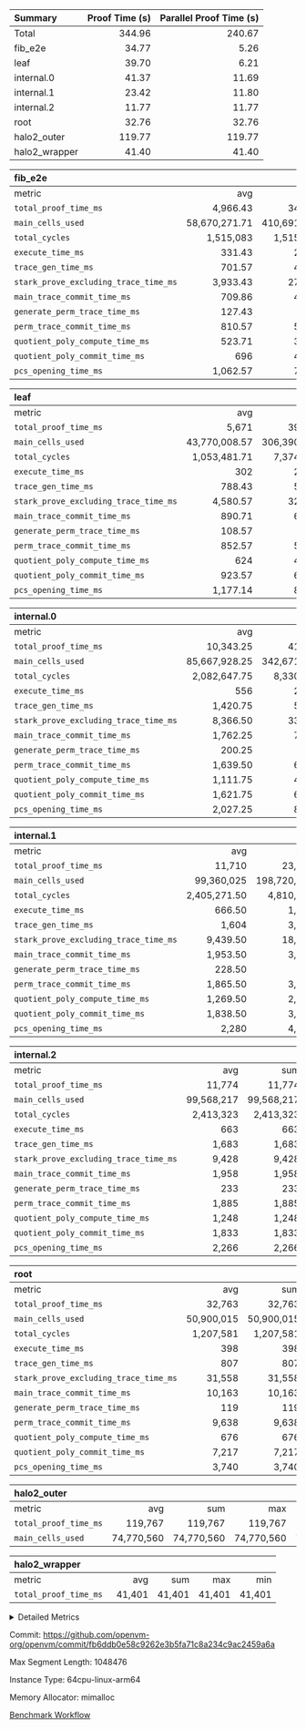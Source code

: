 | Summary | Proof Time (s) | Parallel Proof Time (s) |
|:---|---:|---:|
| Total |  344.96 |  240.67 |
| fib_e2e |  34.77 |  5.26 |
| leaf |  39.70 |  6.21 |
| internal.0 |  41.37 |  11.69 |
| internal.1 |  23.42 |  11.80 |
| internal.2 |  11.77 |  11.77 |
| root |  32.76 |  32.76 |
| halo2_outer |  119.77 |  119.77 |
| halo2_wrapper |  41.40 |  41.40 |


| fib_e2e |||||
|:---|---:|---:|---:|---:|
|metric|avg|sum|max|min|
| `total_proof_time_ms ` |  4,966.43 |  34,765 |  5,257 |  4,792 |
| `main_cells_used     ` |  58,670,271.71 |  410,691,902 |  59,803,937 |  51,985,456 |
| `total_cycles        ` |  1,515,083 |  1,515,083 |  1,515,083 |  1,515,083 |
| `execute_time_ms     ` |  331.43 |  2,320 |  345 |  295 |
| `trace_gen_time_ms   ` |  701.57 |  4,911 |  831 |  610 |
| `stark_prove_excluding_trace_time_ms` |  3,933.43 |  27,534 |  4,202 |  3,762 |
| `main_trace_commit_time_ms` |  709.86 |  4,969 |  859 |  657 |
| `generate_perm_trace_time_ms` |  127.43 |  892 |  138 |  120 |
| `perm_trace_commit_time_ms` |  810.57 |  5,674 |  866 |  719 |
| `quotient_poly_compute_time_ms` |  523.71 |  3,666 |  533 |  513 |
| `quotient_poly_commit_time_ms` |  696 |  4,872 |  788 |  671 |
| `pcs_opening_time_ms ` |  1,062.57 |  7,438 |  1,118 |  1,017 |

| leaf |||||
|:---|---:|---:|---:|---:|
|metric|avg|sum|max|min|
| `total_proof_time_ms ` |  5,671 |  39,697 |  6,213 |  5,547 |
| `main_cells_used     ` |  43,770,008.57 |  306,390,060 |  50,683,634 |  41,980,387 |
| `total_cycles        ` |  1,053,481.71 |  7,374,372 |  1,242,871 |  1,004,233 |
| `execute_time_ms     ` |  302 |  2,114 |  329 |  283 |
| `trace_gen_time_ms   ` |  788.43 |  5,519 |  872 |  763 |
| `stark_prove_excluding_trace_time_ms` |  4,580.57 |  32,064 |  5,012 |  4,480 |
| `main_trace_commit_time_ms` |  890.71 |  6,235 |  1,008 |  867 |
| `generate_perm_trace_time_ms` |  108.57 |  760 |  119 |  106 |
| `perm_trace_commit_time_ms` |  852.57 |  5,968 |  952 |  823 |
| `quotient_poly_compute_time_ms` |  624 |  4,368 |  680 |  600 |
| `quotient_poly_commit_time_ms` |  923.57 |  6,465 |  982 |  895 |
| `pcs_opening_time_ms ` |  1,177.14 |  8,240 |  1,265 |  1,145 |

| internal.0 |||||
|:---|---:|---:|---:|---:|
|metric|avg|sum|max|min|
| `total_proof_time_ms ` |  10,343.25 |  41,373 |  11,689 |  6,582 |
| `main_cells_used     ` |  85,667,928.25 |  342,671,713 |  97,630,164 |  49,889,068 |
| `total_cycles        ` |  2,082,647.75 |  8,330,591 |  2,380,002 |  1,190,828 |
| `execute_time_ms     ` |  556 |  2,224 |  641 |  322 |
| `trace_gen_time_ms   ` |  1,420.75 |  5,683 |  1,637 |  1,005 |
| `stark_prove_excluding_trace_time_ms` |  8,366.50 |  33,466 |  9,442 |  5,255 |
| `main_trace_commit_time_ms` |  1,762.25 |  7,049 |  1,956 |  1,208 |
| `generate_perm_trace_time_ms` |  200.25 |  801 |  229 |  118 |
| `perm_trace_commit_time_ms` |  1,639.50 |  6,558 |  1,876 |  940 |
| `quotient_poly_compute_time_ms` |  1,111.75 |  4,447 |  1,259 |  685 |
| `quotient_poly_commit_time_ms` |  1,621.75 |  6,487 |  1,827 |  1,023 |
| `pcs_opening_time_ms ` |  2,027.25 |  8,109 |  2,318 |  1,278 |

| internal.1 |||||
|:---|---:|---:|---:|---:|
|metric|avg|sum|max|min|
| `total_proof_time_ms ` |  11,710 |  23,420 |  11,804 |  11,616 |
| `main_cells_used     ` |  99,360,025 |  198,720,050 |  99,567,335 |  99,152,715 |
| `total_cycles        ` |  2,405,271.50 |  4,810,543 |  2,413,225 |  2,397,318 |
| `execute_time_ms     ` |  666.50 |  1,333 |  672 |  661 |
| `trace_gen_time_ms   ` |  1,604 |  3,208 |  1,658 |  1,550 |
| `stark_prove_excluding_trace_time_ms` |  9,439.50 |  18,879 |  9,485 |  9,394 |
| `main_trace_commit_time_ms` |  1,953.50 |  3,907 |  1,965 |  1,942 |
| `generate_perm_trace_time_ms` |  228.50 |  457 |  229 |  228 |
| `perm_trace_commit_time_ms` |  1,865.50 |  3,731 |  1,873 |  1,858 |
| `quotient_poly_compute_time_ms` |  1,269.50 |  2,539 |  1,270 |  1,269 |
| `quotient_poly_commit_time_ms` |  1,838.50 |  3,677 |  1,854 |  1,823 |
| `pcs_opening_time_ms ` |  2,280 |  4,560 |  2,315 |  2,245 |

| internal.2 |||||
|:---|---:|---:|---:|---:|
|metric|avg|sum|max|min|
| `total_proof_time_ms ` |  11,774 |  11,774 |  11,774 |  11,774 |
| `main_cells_used     ` |  99,568,217 |  99,568,217 |  99,568,217 |  99,568,217 |
| `total_cycles        ` |  2,413,323 |  2,413,323 |  2,413,323 |  2,413,323 |
| `execute_time_ms     ` |  663 |  663 |  663 |  663 |
| `trace_gen_time_ms   ` |  1,683 |  1,683 |  1,683 |  1,683 |
| `stark_prove_excluding_trace_time_ms` |  9,428 |  9,428 |  9,428 |  9,428 |
| `main_trace_commit_time_ms` |  1,958 |  1,958 |  1,958 |  1,958 |
| `generate_perm_trace_time_ms` |  233 |  233 |  233 |  233 |
| `perm_trace_commit_time_ms` |  1,885 |  1,885 |  1,885 |  1,885 |
| `quotient_poly_compute_time_ms` |  1,248 |  1,248 |  1,248 |  1,248 |
| `quotient_poly_commit_time_ms` |  1,833 |  1,833 |  1,833 |  1,833 |
| `pcs_opening_time_ms ` |  2,266 |  2,266 |  2,266 |  2,266 |

| root |||||
|:---|---:|---:|---:|---:|
|metric|avg|sum|max|min|
| `total_proof_time_ms ` |  32,763 |  32,763 |  32,763 |  32,763 |
| `main_cells_used     ` |  50,900,015 |  50,900,015 |  50,900,015 |  50,900,015 |
| `total_cycles        ` |  1,207,581 |  1,207,581 |  1,207,581 |  1,207,581 |
| `execute_time_ms     ` |  398 |  398 |  398 |  398 |
| `trace_gen_time_ms   ` |  807 |  807 |  807 |  807 |
| `stark_prove_excluding_trace_time_ms` |  31,558 |  31,558 |  31,558 |  31,558 |
| `main_trace_commit_time_ms` |  10,163 |  10,163 |  10,163 |  10,163 |
| `generate_perm_trace_time_ms` |  119 |  119 |  119 |  119 |
| `perm_trace_commit_time_ms` |  9,638 |  9,638 |  9,638 |  9,638 |
| `quotient_poly_compute_time_ms` |  676 |  676 |  676 |  676 |
| `quotient_poly_commit_time_ms` |  7,217 |  7,217 |  7,217 |  7,217 |
| `pcs_opening_time_ms ` |  3,740 |  3,740 |  3,740 |  3,740 |

| halo2_outer |||||
|:---|---:|---:|---:|---:|
|metric|avg|sum|max|min|
| `total_proof_time_ms ` |  119,767 |  119,767 |  119,767 |  119,767 |
| `main_cells_used     ` |  74,770,560 |  74,770,560 |  74,770,560 |  74,770,560 |

| halo2_wrapper |||||
|:---|---:|---:|---:|---:|
|metric|avg|sum|max|min|
| `total_proof_time_ms ` |  41,401 |  41,401 |  41,401 |  41,401 |



<details>
<summary>Detailed Metrics</summary>

|  | execute_time_ms |
| --- |
|  | 345 | 

| group | total_proof_time_ms | num_segments | main_cells_used |
| --- | --- | --- | --- |
| fib_e2e |  | 7 |  | 
| halo2_outer | 119,767 |  | 74,770,560 | 
| halo2_wrapper | 41,401 |  |  | 

| group | air_name | idx | rows | prep_cols | perm_cols | main_cols | cells |
| --- | --- | --- | --- | --- | --- | --- | --- |
| internal.0 | AccessAdapterAir<2> | 0 | 524,288 |  | 12 | 11 | 12,058,624 | 
| internal.0 | AccessAdapterAir<2> | 1 | 524,288 |  | 12 | 11 | 12,058,624 | 
| internal.0 | AccessAdapterAir<2> | 2 | 524,288 |  | 12 | 11 | 12,058,624 | 
| internal.0 | AccessAdapterAir<2> | 3 | 262,144 |  | 12 | 11 | 6,029,312 | 
| internal.0 | AccessAdapterAir<4> | 0 | 262,144 |  | 12 | 13 | 6,553,600 | 
| internal.0 | AccessAdapterAir<4> | 1 | 262,144 |  | 12 | 13 | 6,553,600 | 
| internal.0 | AccessAdapterAir<4> | 2 | 262,144 |  | 12 | 13 | 6,553,600 | 
| internal.0 | AccessAdapterAir<4> | 3 | 131,072 |  | 12 | 13 | 3,276,800 | 
| internal.0 | AccessAdapterAir<8> | 0 | 512 |  | 12 | 17 | 14,848 | 
| internal.0 | AccessAdapterAir<8> | 1 | 512 |  | 12 | 17 | 14,848 | 
| internal.0 | AccessAdapterAir<8> | 2 | 512 |  | 12 | 17 | 14,848 | 
| internal.0 | AccessAdapterAir<8> | 3 | 256 |  | 12 | 17 | 7,424 | 
| internal.0 | FriReducedOpeningAir | 0 | 262,144 |  | 36 | 25 | 15,990,784 | 
| internal.0 | FriReducedOpeningAir | 1 | 262,144 |  | 36 | 25 | 15,990,784 | 
| internal.0 | FriReducedOpeningAir | 2 | 262,144 |  | 36 | 25 | 15,990,784 | 
| internal.0 | FriReducedOpeningAir | 3 | 131,072 |  | 36 | 25 | 7,995,392 | 
| internal.0 | NativePoseidon2Air<BabyBearParameters>, 1> | 0 | 65,536 |  | 160 | 399 | 36,634,624 | 
| internal.0 | NativePoseidon2Air<BabyBearParameters>, 1> | 1 | 65,536 |  | 160 | 399 | 36,634,624 | 
| internal.0 | NativePoseidon2Air<BabyBearParameters>, 1> | 2 | 65,536 |  | 160 | 399 | 36,634,624 | 
| internal.0 | NativePoseidon2Air<BabyBearParameters>, 1> | 3 | 32,768 |  | 160 | 399 | 18,317,312 | 
| internal.0 | PhantomAir | 0 | 32,768 |  | 8 | 6 | 458,752 | 
| internal.0 | PhantomAir | 1 | 32,768 |  | 8 | 6 | 458,752 | 
| internal.0 | PhantomAir | 2 | 32,768 |  | 8 | 6 | 458,752 | 
| internal.0 | PhantomAir | 3 | 16,384 |  | 8 | 6 | 229,376 | 
| internal.0 | ProgramAir | 0 | 262,144 |  | 8 | 10 | 4,718,592 | 
| internal.0 | ProgramAir | 1 | 262,144 |  | 8 | 10 | 4,718,592 | 
| internal.0 | ProgramAir | 2 | 262,144 |  | 8 | 10 | 4,718,592 | 
| internal.0 | ProgramAir | 3 | 262,144 |  | 8 | 10 | 4,718,592 | 
| internal.0 | VariableRangeCheckerAir | 0 | 262,144 | 2 | 8 | 1 | 2,359,296 | 
| internal.0 | VariableRangeCheckerAir | 1 | 262,144 | 2 | 8 | 1 | 2,359,296 | 
| internal.0 | VariableRangeCheckerAir | 2 | 262,144 | 2 | 8 | 1 | 2,359,296 | 
| internal.0 | VariableRangeCheckerAir | 3 | 262,144 | 2 | 8 | 1 | 2,359,296 | 
| internal.0 | VmAirWrapper<AluNativeAdapterAir, FieldArithmeticCoreAir> | 0 | 2,097,152 |  | 20 | 29 | 102,760,448 | 
| internal.0 | VmAirWrapper<AluNativeAdapterAir, FieldArithmeticCoreAir> | 1 | 2,097,152 |  | 20 | 29 | 102,760,448 | 
| internal.0 | VmAirWrapper<AluNativeAdapterAir, FieldArithmeticCoreAir> | 2 | 2,097,152 |  | 20 | 29 | 102,760,448 | 
| internal.0 | VmAirWrapper<AluNativeAdapterAir, FieldArithmeticCoreAir> | 3 | 1,048,576 |  | 20 | 29 | 51,380,224 | 
| internal.0 | VmAirWrapper<BranchNativeAdapterAir, BranchEqualCoreAir<1> | 0 | 524,288 |  | 16 | 23 | 20,447,232 | 
| internal.0 | VmAirWrapper<BranchNativeAdapterAir, BranchEqualCoreAir<1> | 1 | 524,288 |  | 16 | 23 | 20,447,232 | 
| internal.0 | VmAirWrapper<BranchNativeAdapterAir, BranchEqualCoreAir<1> | 2 | 524,288 |  | 16 | 23 | 20,447,232 | 
| internal.0 | VmAirWrapper<BranchNativeAdapterAir, BranchEqualCoreAir<1> | 3 | 262,144 |  | 16 | 23 | 10,223,616 | 
| internal.0 | VmAirWrapper<JalNativeAdapterAir, JalCoreAir> | 0 | 65,536 |  | 12 | 9 | 1,376,256 | 
| internal.0 | VmAirWrapper<JalNativeAdapterAir, JalCoreAir> | 1 | 65,536 |  | 12 | 9 | 1,376,256 | 
| internal.0 | VmAirWrapper<JalNativeAdapterAir, JalCoreAir> | 2 | 65,536 |  | 12 | 9 | 1,376,256 | 
| internal.0 | VmAirWrapper<JalNativeAdapterAir, JalCoreAir> | 3 | 32,768 |  | 12 | 9 | 688,128 | 
| internal.0 | VmAirWrapper<NativeAdapterAir<2, 0>, PublicValuesCoreAir> | 0 | 64 |  | 16 | 23 | 2,496 | 
| internal.0 | VmAirWrapper<NativeAdapterAir<2, 0>, PublicValuesCoreAir> | 1 | 64 |  | 16 | 23 | 2,496 | 
| internal.0 | VmAirWrapper<NativeAdapterAir<2, 0>, PublicValuesCoreAir> | 2 | 64 |  | 16 | 23 | 2,496 | 
| internal.0 | VmAirWrapper<NativeAdapterAir<2, 0>, PublicValuesCoreAir> | 3 | 64 |  | 16 | 23 | 2,496 | 
| internal.0 | VmAirWrapper<NativeLoadStoreAdapterAir<1>, NativeLoadStoreCoreAir<1> | 0 | 1,048,576 |  | 24 | 22 | 48,234,496 | 
| internal.0 | VmAirWrapper<NativeLoadStoreAdapterAir<1>, NativeLoadStoreCoreAir<1> | 1 | 1,048,576 |  | 24 | 22 | 48,234,496 | 
| internal.0 | VmAirWrapper<NativeLoadStoreAdapterAir<1>, NativeLoadStoreCoreAir<1> | 2 | 1,048,576 |  | 24 | 22 | 48,234,496 | 
| internal.0 | VmAirWrapper<NativeLoadStoreAdapterAir<1>, NativeLoadStoreCoreAir<1> | 3 | 524,288 |  | 24 | 22 | 24,117,248 | 
| internal.0 | VmAirWrapper<NativeLoadStoreAdapterAir<4>, NativeLoadStoreCoreAir<4> | 0 | 131,072 |  | 24 | 31 | 7,208,960 | 
| internal.0 | VmAirWrapper<NativeLoadStoreAdapterAir<4>, NativeLoadStoreCoreAir<4> | 1 | 131,072 |  | 24 | 31 | 7,208,960 | 
| internal.0 | VmAirWrapper<NativeLoadStoreAdapterAir<4>, NativeLoadStoreCoreAir<4> | 2 | 131,072 |  | 24 | 31 | 7,208,960 | 
| internal.0 | VmAirWrapper<NativeLoadStoreAdapterAir<4>, NativeLoadStoreCoreAir<4> | 3 | 65,536 |  | 24 | 31 | 3,604,480 | 
| internal.0 | VmAirWrapper<NativeVectorizedAdapterAir<4>, FieldExtensionCoreAir> | 0 | 131,072 |  | 20 | 38 | 7,602,176 | 
| internal.0 | VmAirWrapper<NativeVectorizedAdapterAir<4>, FieldExtensionCoreAir> | 1 | 131,072 |  | 20 | 38 | 7,602,176 | 
| internal.0 | VmAirWrapper<NativeVectorizedAdapterAir<4>, FieldExtensionCoreAir> | 2 | 131,072 |  | 20 | 38 | 7,602,176 | 
| internal.0 | VmAirWrapper<NativeVectorizedAdapterAir<4>, FieldExtensionCoreAir> | 3 | 65,536 |  | 20 | 38 | 3,801,088 | 
| internal.0 | VmConnectorAir | 0 | 2 | 1 | 8 | 4 | 24 | 
| internal.0 | VmConnectorAir | 1 | 2 | 1 | 8 | 4 | 24 | 
| internal.0 | VmConnectorAir | 2 | 2 | 1 | 8 | 4 | 24 | 
| internal.0 | VmConnectorAir | 3 | 2 | 1 | 8 | 4 | 24 | 
| internal.0 | VolatileBoundaryAir | 0 | 524,288 |  | 8 | 11 | 9,961,472 | 
| internal.0 | VolatileBoundaryAir | 1 | 524,288 |  | 8 | 11 | 9,961,472 | 
| internal.0 | VolatileBoundaryAir | 2 | 524,288 |  | 8 | 11 | 9,961,472 | 
| internal.0 | VolatileBoundaryAir | 3 | 262,144 |  | 8 | 11 | 4,980,736 | 
| internal.1 | AccessAdapterAir<2> | 4 | 524,288 |  | 12 | 11 | 12,058,624 | 
| internal.1 | AccessAdapterAir<2> | 5 | 524,288 |  | 12 | 11 | 12,058,624 | 
| internal.1 | AccessAdapterAir<4> | 4 | 262,144 |  | 12 | 13 | 6,553,600 | 
| internal.1 | AccessAdapterAir<4> | 5 | 262,144 |  | 12 | 13 | 6,553,600 | 
| internal.1 | AccessAdapterAir<8> | 4 | 512 |  | 12 | 17 | 14,848 | 
| internal.1 | AccessAdapterAir<8> | 5 | 512 |  | 12 | 17 | 14,848 | 
| internal.1 | FriReducedOpeningAir | 4 | 262,144 |  | 36 | 25 | 15,990,784 | 
| internal.1 | FriReducedOpeningAir | 5 | 262,144 |  | 36 | 25 | 15,990,784 | 
| internal.1 | NativePoseidon2Air<BabyBearParameters>, 1> | 4 | 65,536 |  | 160 | 399 | 36,634,624 | 
| internal.1 | NativePoseidon2Air<BabyBearParameters>, 1> | 5 | 65,536 |  | 160 | 399 | 36,634,624 | 
| internal.1 | PhantomAir | 4 | 32,768 |  | 8 | 6 | 458,752 | 
| internal.1 | PhantomAir | 5 | 32,768 |  | 8 | 6 | 458,752 | 
| internal.1 | ProgramAir | 4 | 262,144 |  | 8 | 10 | 4,718,592 | 
| internal.1 | ProgramAir | 5 | 262,144 |  | 8 | 10 | 4,718,592 | 
| internal.1 | VariableRangeCheckerAir | 4 | 262,144 | 2 | 8 | 1 | 2,359,296 | 
| internal.1 | VariableRangeCheckerAir | 5 | 262,144 | 2 | 8 | 1 | 2,359,296 | 
| internal.1 | VmAirWrapper<AluNativeAdapterAir, FieldArithmeticCoreAir> | 4 | 2,097,152 |  | 20 | 29 | 102,760,448 | 
| internal.1 | VmAirWrapper<AluNativeAdapterAir, FieldArithmeticCoreAir> | 5 | 2,097,152 |  | 20 | 29 | 102,760,448 | 
| internal.1 | VmAirWrapper<BranchNativeAdapterAir, BranchEqualCoreAir<1> | 4 | 524,288 |  | 16 | 23 | 20,447,232 | 
| internal.1 | VmAirWrapper<BranchNativeAdapterAir, BranchEqualCoreAir<1> | 5 | 524,288 |  | 16 | 23 | 20,447,232 | 
| internal.1 | VmAirWrapper<JalNativeAdapterAir, JalCoreAir> | 4 | 65,536 |  | 12 | 9 | 1,376,256 | 
| internal.1 | VmAirWrapper<JalNativeAdapterAir, JalCoreAir> | 5 | 65,536 |  | 12 | 9 | 1,376,256 | 
| internal.1 | VmAirWrapper<NativeAdapterAir<2, 0>, PublicValuesCoreAir> | 4 | 64 |  | 16 | 23 | 2,496 | 
| internal.1 | VmAirWrapper<NativeAdapterAir<2, 0>, PublicValuesCoreAir> | 5 | 64 |  | 16 | 23 | 2,496 | 
| internal.1 | VmAirWrapper<NativeLoadStoreAdapterAir<1>, NativeLoadStoreCoreAir<1> | 4 | 1,048,576 |  | 24 | 22 | 48,234,496 | 
| internal.1 | VmAirWrapper<NativeLoadStoreAdapterAir<1>, NativeLoadStoreCoreAir<1> | 5 | 1,048,576 |  | 24 | 22 | 48,234,496 | 
| internal.1 | VmAirWrapper<NativeLoadStoreAdapterAir<4>, NativeLoadStoreCoreAir<4> | 4 | 131,072 |  | 24 | 31 | 7,208,960 | 
| internal.1 | VmAirWrapper<NativeLoadStoreAdapterAir<4>, NativeLoadStoreCoreAir<4> | 5 | 131,072 |  | 24 | 31 | 7,208,960 | 
| internal.1 | VmAirWrapper<NativeVectorizedAdapterAir<4>, FieldExtensionCoreAir> | 4 | 131,072 |  | 20 | 38 | 7,602,176 | 
| internal.1 | VmAirWrapper<NativeVectorizedAdapterAir<4>, FieldExtensionCoreAir> | 5 | 131,072 |  | 20 | 38 | 7,602,176 | 
| internal.1 | VmConnectorAir | 4 | 2 | 1 | 8 | 4 | 24 | 
| internal.1 | VmConnectorAir | 5 | 2 | 1 | 8 | 4 | 24 | 
| internal.1 | VolatileBoundaryAir | 4 | 524,288 |  | 8 | 11 | 9,961,472 | 
| internal.1 | VolatileBoundaryAir | 5 | 524,288 |  | 8 | 11 | 9,961,472 | 
| internal.2 | AccessAdapterAir<2> | 6 | 524,288 |  | 12 | 11 | 12,058,624 | 
| internal.2 | AccessAdapterAir<4> | 6 | 262,144 |  | 12 | 13 | 6,553,600 | 
| internal.2 | AccessAdapterAir<8> | 6 | 512 |  | 12 | 17 | 14,848 | 
| internal.2 | FriReducedOpeningAir | 6 | 262,144 |  | 36 | 25 | 15,990,784 | 
| internal.2 | NativePoseidon2Air<BabyBearParameters>, 1> | 6 | 65,536 |  | 160 | 399 | 36,634,624 | 
| internal.2 | PhantomAir | 6 | 32,768 |  | 8 | 6 | 458,752 | 
| internal.2 | ProgramAir | 6 | 262,144 |  | 8 | 10 | 4,718,592 | 
| internal.2 | VariableRangeCheckerAir | 6 | 262,144 | 2 | 8 | 1 | 2,359,296 | 
| internal.2 | VmAirWrapper<AluNativeAdapterAir, FieldArithmeticCoreAir> | 6 | 2,097,152 |  | 20 | 29 | 102,760,448 | 
| internal.2 | VmAirWrapper<BranchNativeAdapterAir, BranchEqualCoreAir<1> | 6 | 524,288 |  | 16 | 23 | 20,447,232 | 
| internal.2 | VmAirWrapper<JalNativeAdapterAir, JalCoreAir> | 6 | 65,536 |  | 12 | 9 | 1,376,256 | 
| internal.2 | VmAirWrapper<NativeAdapterAir<2, 0>, PublicValuesCoreAir> | 6 | 64 |  | 16 | 23 | 2,496 | 
| internal.2 | VmAirWrapper<NativeLoadStoreAdapterAir<1>, NativeLoadStoreCoreAir<1> | 6 | 1,048,576 |  | 24 | 22 | 48,234,496 | 
| internal.2 | VmAirWrapper<NativeLoadStoreAdapterAir<4>, NativeLoadStoreCoreAir<4> | 6 | 131,072 |  | 24 | 31 | 7,208,960 | 
| internal.2 | VmAirWrapper<NativeVectorizedAdapterAir<4>, FieldExtensionCoreAir> | 6 | 131,072 |  | 20 | 38 | 7,602,176 | 
| internal.2 | VmConnectorAir | 6 | 2 | 1 | 8 | 4 | 24 | 
| internal.2 | VolatileBoundaryAir | 6 | 524,288 |  | 8 | 11 | 9,961,472 | 
| leaf | AccessAdapterAir<2> | 0 | 262,144 |  | 12 | 11 | 6,029,312 | 
| leaf | AccessAdapterAir<2> | 1 | 262,144 |  | 12 | 11 | 6,029,312 | 
| leaf | AccessAdapterAir<2> | 2 | 262,144 |  | 12 | 11 | 6,029,312 | 
| leaf | AccessAdapterAir<2> | 3 | 262,144 |  | 12 | 11 | 6,029,312 | 
| leaf | AccessAdapterAir<2> | 4 | 262,144 |  | 12 | 11 | 6,029,312 | 
| leaf | AccessAdapterAir<2> | 5 | 262,144 |  | 12 | 11 | 6,029,312 | 
| leaf | AccessAdapterAir<2> | 6 | 262,144 |  | 12 | 11 | 6,029,312 | 
| leaf | AccessAdapterAir<4> | 0 | 131,072 |  | 12 | 13 | 3,276,800 | 
| leaf | AccessAdapterAir<4> | 1 | 131,072 |  | 12 | 13 | 3,276,800 | 
| leaf | AccessAdapterAir<4> | 2 | 131,072 |  | 12 | 13 | 3,276,800 | 
| leaf | AccessAdapterAir<4> | 3 | 131,072 |  | 12 | 13 | 3,276,800 | 
| leaf | AccessAdapterAir<4> | 4 | 131,072 |  | 12 | 13 | 3,276,800 | 
| leaf | AccessAdapterAir<4> | 5 | 131,072 |  | 12 | 13 | 3,276,800 | 
| leaf | AccessAdapterAir<4> | 6 | 131,072 |  | 12 | 13 | 3,276,800 | 
| leaf | AccessAdapterAir<8> | 0 | 256 |  | 12 | 17 | 7,424 | 
| leaf | AccessAdapterAir<8> | 1 | 256 |  | 12 | 17 | 7,424 | 
| leaf | AccessAdapterAir<8> | 2 | 256 |  | 12 | 17 | 7,424 | 
| leaf | AccessAdapterAir<8> | 3 | 256 |  | 12 | 17 | 7,424 | 
| leaf | AccessAdapterAir<8> | 4 | 256 |  | 12 | 17 | 7,424 | 
| leaf | AccessAdapterAir<8> | 5 | 256 |  | 12 | 17 | 7,424 | 
| leaf | AccessAdapterAir<8> | 6 | 512 |  | 12 | 17 | 14,848 | 
| leaf | FriReducedOpeningAir | 0 | 131,072 |  | 36 | 25 | 7,995,392 | 
| leaf | FriReducedOpeningAir | 1 | 131,072 |  | 36 | 25 | 7,995,392 | 
| leaf | FriReducedOpeningAir | 2 | 131,072 |  | 36 | 25 | 7,995,392 | 
| leaf | FriReducedOpeningAir | 3 | 131,072 |  | 36 | 25 | 7,995,392 | 
| leaf | FriReducedOpeningAir | 4 | 131,072 |  | 36 | 25 | 7,995,392 | 
| leaf | FriReducedOpeningAir | 5 | 131,072 |  | 36 | 25 | 7,995,392 | 
| leaf | FriReducedOpeningAir | 6 | 131,072 |  | 36 | 25 | 7,995,392 | 
| leaf | NativePoseidon2Air<BabyBearParameters>, 1> | 0 | 32,768 |  | 160 | 399 | 18,317,312 | 
| leaf | NativePoseidon2Air<BabyBearParameters>, 1> | 1 | 32,768 |  | 160 | 399 | 18,317,312 | 
| leaf | NativePoseidon2Air<BabyBearParameters>, 1> | 2 | 32,768 |  | 160 | 399 | 18,317,312 | 
| leaf | NativePoseidon2Air<BabyBearParameters>, 1> | 3 | 32,768 |  | 160 | 399 | 18,317,312 | 
| leaf | NativePoseidon2Air<BabyBearParameters>, 1> | 4 | 32,768 |  | 160 | 399 | 18,317,312 | 
| leaf | NativePoseidon2Air<BabyBearParameters>, 1> | 5 | 32,768 |  | 160 | 399 | 18,317,312 | 
| leaf | NativePoseidon2Air<BabyBearParameters>, 1> | 6 | 32,768 |  | 160 | 399 | 18,317,312 | 
| leaf | PhantomAir | 0 | 16,384 |  | 8 | 6 | 229,376 | 
| leaf | PhantomAir | 1 | 8,192 |  | 8 | 6 | 114,688 | 
| leaf | PhantomAir | 2 | 8,192 |  | 8 | 6 | 114,688 | 
| leaf | PhantomAir | 3 | 8,192 |  | 8 | 6 | 114,688 | 
| leaf | PhantomAir | 4 | 8,192 |  | 8 | 6 | 114,688 | 
| leaf | PhantomAir | 5 | 8,192 |  | 8 | 6 | 114,688 | 
| leaf | PhantomAir | 6 | 16,384 |  | 8 | 6 | 229,376 | 
| leaf | ProgramAir | 0 | 131,072 |  | 8 | 10 | 2,359,296 | 
| leaf | ProgramAir | 1 | 131,072 |  | 8 | 10 | 2,359,296 | 
| leaf | ProgramAir | 2 | 131,072 |  | 8 | 10 | 2,359,296 | 
| leaf | ProgramAir | 3 | 131,072 |  | 8 | 10 | 2,359,296 | 
| leaf | ProgramAir | 4 | 131,072 |  | 8 | 10 | 2,359,296 | 
| leaf | ProgramAir | 5 | 131,072 |  | 8 | 10 | 2,359,296 | 
| leaf | ProgramAir | 6 | 131,072 |  | 8 | 10 | 2,359,296 | 
| leaf | VariableRangeCheckerAir | 0 | 262,144 | 2 | 8 | 1 | 2,359,296 | 
| leaf | VariableRangeCheckerAir | 1 | 262,144 | 2 | 8 | 1 | 2,359,296 | 
| leaf | VariableRangeCheckerAir | 2 | 262,144 | 2 | 8 | 1 | 2,359,296 | 
| leaf | VariableRangeCheckerAir | 3 | 262,144 | 2 | 8 | 1 | 2,359,296 | 
| leaf | VariableRangeCheckerAir | 4 | 262,144 | 2 | 8 | 1 | 2,359,296 | 
| leaf | VariableRangeCheckerAir | 5 | 262,144 | 2 | 8 | 1 | 2,359,296 | 
| leaf | VariableRangeCheckerAir | 6 | 262,144 | 2 | 8 | 1 | 2,359,296 | 
| leaf | VmAirWrapper<AluNativeAdapterAir, FieldArithmeticCoreAir> | 0 | 1,048,576 |  | 20 | 29 | 51,380,224 | 
| leaf | VmAirWrapper<AluNativeAdapterAir, FieldArithmeticCoreAir> | 1 | 1,048,576 |  | 20 | 29 | 51,380,224 | 
| leaf | VmAirWrapper<AluNativeAdapterAir, FieldArithmeticCoreAir> | 2 | 1,048,576 |  | 20 | 29 | 51,380,224 | 
| leaf | VmAirWrapper<AluNativeAdapterAir, FieldArithmeticCoreAir> | 3 | 1,048,576 |  | 20 | 29 | 51,380,224 | 
| leaf | VmAirWrapper<AluNativeAdapterAir, FieldArithmeticCoreAir> | 4 | 1,048,576 |  | 20 | 29 | 51,380,224 | 
| leaf | VmAirWrapper<AluNativeAdapterAir, FieldArithmeticCoreAir> | 5 | 1,048,576 |  | 20 | 29 | 51,380,224 | 
| leaf | VmAirWrapper<AluNativeAdapterAir, FieldArithmeticCoreAir> | 6 | 1,048,576 |  | 20 | 29 | 51,380,224 | 
| leaf | VmAirWrapper<BranchNativeAdapterAir, BranchEqualCoreAir<1> | 0 | 262,144 |  | 16 | 23 | 10,223,616 | 
| leaf | VmAirWrapper<BranchNativeAdapterAir, BranchEqualCoreAir<1> | 1 | 262,144 |  | 16 | 23 | 10,223,616 | 
| leaf | VmAirWrapper<BranchNativeAdapterAir, BranchEqualCoreAir<1> | 2 | 262,144 |  | 16 | 23 | 10,223,616 | 
| leaf | VmAirWrapper<BranchNativeAdapterAir, BranchEqualCoreAir<1> | 3 | 262,144 |  | 16 | 23 | 10,223,616 | 
| leaf | VmAirWrapper<BranchNativeAdapterAir, BranchEqualCoreAir<1> | 4 | 262,144 |  | 16 | 23 | 10,223,616 | 
| leaf | VmAirWrapper<BranchNativeAdapterAir, BranchEqualCoreAir<1> | 5 | 262,144 |  | 16 | 23 | 10,223,616 | 
| leaf | VmAirWrapper<BranchNativeAdapterAir, BranchEqualCoreAir<1> | 6 | 262,144 |  | 16 | 23 | 10,223,616 | 
| leaf | VmAirWrapper<JalNativeAdapterAir, JalCoreAir> | 0 | 32,768 |  | 12 | 9 | 688,128 | 
| leaf | VmAirWrapper<JalNativeAdapterAir, JalCoreAir> | 1 | 32,768 |  | 12 | 9 | 688,128 | 
| leaf | VmAirWrapper<JalNativeAdapterAir, JalCoreAir> | 2 | 32,768 |  | 12 | 9 | 688,128 | 
| leaf | VmAirWrapper<JalNativeAdapterAir, JalCoreAir> | 3 | 32,768 |  | 12 | 9 | 688,128 | 
| leaf | VmAirWrapper<JalNativeAdapterAir, JalCoreAir> | 4 | 32,768 |  | 12 | 9 | 688,128 | 
| leaf | VmAirWrapper<JalNativeAdapterAir, JalCoreAir> | 5 | 32,768 |  | 12 | 9 | 688,128 | 
| leaf | VmAirWrapper<JalNativeAdapterAir, JalCoreAir> | 6 | 32,768 |  | 12 | 9 | 688,128 | 
| leaf | VmAirWrapper<NativeAdapterAir<2, 0>, PublicValuesCoreAir> | 0 | 64 |  | 16 | 23 | 2,496 | 
| leaf | VmAirWrapper<NativeAdapterAir<2, 0>, PublicValuesCoreAir> | 1 | 64 |  | 16 | 23 | 2,496 | 
| leaf | VmAirWrapper<NativeAdapterAir<2, 0>, PublicValuesCoreAir> | 2 | 64 |  | 16 | 23 | 2,496 | 
| leaf | VmAirWrapper<NativeAdapterAir<2, 0>, PublicValuesCoreAir> | 3 | 64 |  | 16 | 23 | 2,496 | 
| leaf | VmAirWrapper<NativeAdapterAir<2, 0>, PublicValuesCoreAir> | 4 | 64 |  | 16 | 23 | 2,496 | 
| leaf | VmAirWrapper<NativeAdapterAir<2, 0>, PublicValuesCoreAir> | 5 | 64 |  | 16 | 23 | 2,496 | 
| leaf | VmAirWrapper<NativeAdapterAir<2, 0>, PublicValuesCoreAir> | 6 | 64 |  | 16 | 23 | 2,496 | 
| leaf | VmAirWrapper<NativeLoadStoreAdapterAir<1>, NativeLoadStoreCoreAir<1> | 0 | 524,288 |  | 24 | 22 | 24,117,248 | 
| leaf | VmAirWrapper<NativeLoadStoreAdapterAir<1>, NativeLoadStoreCoreAir<1> | 1 | 262,144 |  | 24 | 22 | 12,058,624 | 
| leaf | VmAirWrapper<NativeLoadStoreAdapterAir<1>, NativeLoadStoreCoreAir<1> | 2 | 262,144 |  | 24 | 22 | 12,058,624 | 
| leaf | VmAirWrapper<NativeLoadStoreAdapterAir<1>, NativeLoadStoreCoreAir<1> | 3 | 262,144 |  | 24 | 22 | 12,058,624 | 
| leaf | VmAirWrapper<NativeLoadStoreAdapterAir<1>, NativeLoadStoreCoreAir<1> | 4 | 262,144 |  | 24 | 22 | 12,058,624 | 
| leaf | VmAirWrapper<NativeLoadStoreAdapterAir<1>, NativeLoadStoreCoreAir<1> | 5 | 262,144 |  | 24 | 22 | 12,058,624 | 
| leaf | VmAirWrapper<NativeLoadStoreAdapterAir<1>, NativeLoadStoreCoreAir<1> | 6 | 262,144 |  | 24 | 22 | 12,058,624 | 
| leaf | VmAirWrapper<NativeLoadStoreAdapterAir<4>, NativeLoadStoreCoreAir<4> | 0 | 65,536 |  | 24 | 31 | 3,604,480 | 
| leaf | VmAirWrapper<NativeLoadStoreAdapterAir<4>, NativeLoadStoreCoreAir<4> | 1 | 65,536 |  | 24 | 31 | 3,604,480 | 
| leaf | VmAirWrapper<NativeLoadStoreAdapterAir<4>, NativeLoadStoreCoreAir<4> | 2 | 65,536 |  | 24 | 31 | 3,604,480 | 
| leaf | VmAirWrapper<NativeLoadStoreAdapterAir<4>, NativeLoadStoreCoreAir<4> | 3 | 65,536 |  | 24 | 31 | 3,604,480 | 
| leaf | VmAirWrapper<NativeLoadStoreAdapterAir<4>, NativeLoadStoreCoreAir<4> | 4 | 65,536 |  | 24 | 31 | 3,604,480 | 
| leaf | VmAirWrapper<NativeLoadStoreAdapterAir<4>, NativeLoadStoreCoreAir<4> | 5 | 65,536 |  | 24 | 31 | 3,604,480 | 
| leaf | VmAirWrapper<NativeLoadStoreAdapterAir<4>, NativeLoadStoreCoreAir<4> | 6 | 65,536 |  | 24 | 31 | 3,604,480 | 
| leaf | VmAirWrapper<NativeVectorizedAdapterAir<4>, FieldExtensionCoreAir> | 0 | 65,536 |  | 20 | 38 | 3,801,088 | 
| leaf | VmAirWrapper<NativeVectorizedAdapterAir<4>, FieldExtensionCoreAir> | 1 | 65,536 |  | 20 | 38 | 3,801,088 | 
| leaf | VmAirWrapper<NativeVectorizedAdapterAir<4>, FieldExtensionCoreAir> | 2 | 65,536 |  | 20 | 38 | 3,801,088 | 
| leaf | VmAirWrapper<NativeVectorizedAdapterAir<4>, FieldExtensionCoreAir> | 3 | 65,536 |  | 20 | 38 | 3,801,088 | 
| leaf | VmAirWrapper<NativeVectorizedAdapterAir<4>, FieldExtensionCoreAir> | 4 | 65,536 |  | 20 | 38 | 3,801,088 | 
| leaf | VmAirWrapper<NativeVectorizedAdapterAir<4>, FieldExtensionCoreAir> | 5 | 65,536 |  | 20 | 38 | 3,801,088 | 
| leaf | VmAirWrapper<NativeVectorizedAdapterAir<4>, FieldExtensionCoreAir> | 6 | 65,536 |  | 20 | 38 | 3,801,088 | 
| leaf | VmConnectorAir | 0 | 2 | 1 | 8 | 4 | 24 | 
| leaf | VmConnectorAir | 1 | 2 | 1 | 8 | 4 | 24 | 
| leaf | VmConnectorAir | 2 | 2 | 1 | 8 | 4 | 24 | 
| leaf | VmConnectorAir | 3 | 2 | 1 | 8 | 4 | 24 | 
| leaf | VmConnectorAir | 4 | 2 | 1 | 8 | 4 | 24 | 
| leaf | VmConnectorAir | 5 | 2 | 1 | 8 | 4 | 24 | 
| leaf | VmConnectorAir | 6 | 2 | 1 | 8 | 4 | 24 | 
| leaf | VolatileBoundaryAir | 0 | 262,144 |  | 8 | 11 | 4,980,736 | 
| leaf | VolatileBoundaryAir | 1 | 262,144 |  | 8 | 11 | 4,980,736 | 
| leaf | VolatileBoundaryAir | 2 | 262,144 |  | 8 | 11 | 4,980,736 | 
| leaf | VolatileBoundaryAir | 3 | 262,144 |  | 8 | 11 | 4,980,736 | 
| leaf | VolatileBoundaryAir | 4 | 262,144 |  | 8 | 11 | 4,980,736 | 
| leaf | VolatileBoundaryAir | 5 | 262,144 |  | 8 | 11 | 4,980,736 | 
| leaf | VolatileBoundaryAir | 6 | 262,144 |  | 8 | 11 | 4,980,736 | 
| root | AccessAdapterAir<2> | 0 | 262,144 |  | 12 | 11 | 6,029,312 | 
| root | AccessAdapterAir<4> | 0 | 131,072 |  | 12 | 13 | 3,276,800 | 
| root | AccessAdapterAir<8> | 0 | 256 |  | 12 | 17 | 7,424 | 
| root | FriReducedOpeningAir | 0 | 131,072 |  | 36 | 25 | 7,995,392 | 
| root | NativePoseidon2Air<BabyBearParameters>, 1> | 0 | 32,768 |  | 160 | 399 | 18,317,312 | 
| root | PhantomAir | 0 | 16,384 |  | 8 | 6 | 229,376 | 
| root | ProgramAir | 0 | 262,144 |  | 8 | 10 | 4,718,592 | 
| root | VariableRangeCheckerAir | 0 | 262,144 | 2 | 8 | 1 | 2,359,296 | 
| root | VmAirWrapper<AluNativeAdapterAir, FieldArithmeticCoreAir> | 0 | 1,048,576 |  | 20 | 29 | 51,380,224 | 
| root | VmAirWrapper<BranchNativeAdapterAir, BranchEqualCoreAir<1> | 0 | 262,144 |  | 16 | 23 | 10,223,616 | 
| root | VmAirWrapper<JalNativeAdapterAir, JalCoreAir> | 0 | 32,768 |  | 12 | 9 | 688,128 | 
| root | VmAirWrapper<NativeAdapterAir<2, 0>, PublicValuesCoreAir> | 0 | 64 |  | 16 | 23 | 2,496 | 
| root | VmAirWrapper<NativeLoadStoreAdapterAir<1>, NativeLoadStoreCoreAir<1> | 0 | 524,288 |  | 24 | 22 | 24,117,248 | 
| root | VmAirWrapper<NativeLoadStoreAdapterAir<4>, NativeLoadStoreCoreAir<4> | 0 | 65,536 |  | 24 | 31 | 3,604,480 | 
| root | VmAirWrapper<NativeVectorizedAdapterAir<4>, FieldExtensionCoreAir> | 0 | 65,536 |  | 20 | 38 | 3,801,088 | 
| root | VmConnectorAir | 0 | 2 | 1 | 8 | 4 | 24 | 
| root | VolatileBoundaryAir | 0 | 262,144 |  | 8 | 11 | 4,980,736 | 

| group | air_name | segment | rows | prep_cols | perm_cols | main_cols | cells |
| --- | --- | --- | --- | --- | --- | --- | --- |
| fib_e2e | AccessAdapterAir<8> | 0 | 32 |  | 12 | 17 | 928 | 
| fib_e2e | AccessAdapterAir<8> | 1 | 16 |  | 12 | 17 | 464 | 
| fib_e2e | AccessAdapterAir<8> | 2 | 16 |  | 12 | 17 | 464 | 
| fib_e2e | AccessAdapterAir<8> | 3 | 16 |  | 12 | 17 | 464 | 
| fib_e2e | AccessAdapterAir<8> | 4 | 16 |  | 12 | 17 | 464 | 
| fib_e2e | AccessAdapterAir<8> | 5 | 16 |  | 12 | 17 | 464 | 
| fib_e2e | AccessAdapterAir<8> | 6 | 32 |  | 12 | 17 | 928 | 
| fib_e2e | BitwiseOperationLookupAir<8> | 0 | 65,536 | 3 | 8 | 2 | 655,360 | 
| fib_e2e | BitwiseOperationLookupAir<8> | 1 | 65,536 | 3 | 8 | 2 | 655,360 | 
| fib_e2e | BitwiseOperationLookupAir<8> | 2 | 65,536 | 3 | 8 | 2 | 655,360 | 
| fib_e2e | BitwiseOperationLookupAir<8> | 3 | 65,536 | 3 | 8 | 2 | 655,360 | 
| fib_e2e | BitwiseOperationLookupAir<8> | 4 | 65,536 | 3 | 8 | 2 | 655,360 | 
| fib_e2e | BitwiseOperationLookupAir<8> | 5 | 65,536 | 3 | 8 | 2 | 655,360 | 
| fib_e2e | BitwiseOperationLookupAir<8> | 6 | 65,536 | 3 | 8 | 2 | 655,360 | 
| fib_e2e | MemoryMerkleAir<8> | 0 | 256 |  | 12 | 32 | 11,264 | 
| fib_e2e | MemoryMerkleAir<8> | 1 | 128 |  | 12 | 32 | 5,632 | 
| fib_e2e | MemoryMerkleAir<8> | 2 | 128 |  | 12 | 32 | 5,632 | 
| fib_e2e | MemoryMerkleAir<8> | 3 | 128 |  | 12 | 32 | 5,632 | 
| fib_e2e | MemoryMerkleAir<8> | 4 | 128 |  | 12 | 32 | 5,632 | 
| fib_e2e | MemoryMerkleAir<8> | 5 | 128 |  | 12 | 32 | 5,632 | 
| fib_e2e | MemoryMerkleAir<8> | 6 | 256 |  | 12 | 32 | 11,264 | 
| fib_e2e | PersistentBoundaryAir<8> | 0 | 32 |  | 8 | 20 | 896 | 
| fib_e2e | PersistentBoundaryAir<8> | 1 | 16 |  | 8 | 20 | 448 | 
| fib_e2e | PersistentBoundaryAir<8> | 2 | 16 |  | 8 | 20 | 448 | 
| fib_e2e | PersistentBoundaryAir<8> | 3 | 16 |  | 8 | 20 | 448 | 
| fib_e2e | PersistentBoundaryAir<8> | 4 | 16 |  | 8 | 20 | 448 | 
| fib_e2e | PersistentBoundaryAir<8> | 5 | 16 |  | 8 | 20 | 448 | 
| fib_e2e | PersistentBoundaryAir<8> | 6 | 32 |  | 8 | 20 | 896 | 
| fib_e2e | PhantomAir | 0 | 2 |  | 8 | 6 | 28 | 
| fib_e2e | PhantomAir | 1 | 1 |  | 8 | 6 | 14 | 
| fib_e2e | PhantomAir | 2 | 1 |  | 8 | 6 | 14 | 
| fib_e2e | PhantomAir | 3 | 1 |  | 8 | 6 | 14 | 
| fib_e2e | PhantomAir | 4 | 1 |  | 8 | 6 | 14 | 
| fib_e2e | PhantomAir | 5 | 1 |  | 8 | 6 | 14 | 
| fib_e2e | PhantomAir | 6 | 1 |  | 8 | 6 | 14 | 
| fib_e2e | Poseidon2PeripheryAir<BabyBearParameters>, 1> | 0 | 256 |  | 8 | 300 | 78,848 | 
| fib_e2e | Poseidon2PeripheryAir<BabyBearParameters>, 1> | 1 | 128 |  | 8 | 300 | 39,424 | 
| fib_e2e | Poseidon2PeripheryAir<BabyBearParameters>, 1> | 2 | 128 |  | 8 | 300 | 39,424 | 
| fib_e2e | Poseidon2PeripheryAir<BabyBearParameters>, 1> | 3 | 128 |  | 8 | 300 | 39,424 | 
| fib_e2e | Poseidon2PeripheryAir<BabyBearParameters>, 1> | 4 | 128 |  | 8 | 300 | 39,424 | 
| fib_e2e | Poseidon2PeripheryAir<BabyBearParameters>, 1> | 5 | 128 |  | 8 | 300 | 39,424 | 
| fib_e2e | Poseidon2PeripheryAir<BabyBearParameters>, 1> | 6 | 256 |  | 8 | 300 | 78,848 | 
| fib_e2e | ProgramAir | 0 | 4,096 |  | 8 | 10 | 73,728 | 
| fib_e2e | ProgramAir | 1 | 4,096 |  | 8 | 10 | 73,728 | 
| fib_e2e | ProgramAir | 2 | 4,096 |  | 8 | 10 | 73,728 | 
| fib_e2e | ProgramAir | 3 | 4,096 |  | 8 | 10 | 73,728 | 
| fib_e2e | ProgramAir | 4 | 4,096 |  | 8 | 10 | 73,728 | 
| fib_e2e | ProgramAir | 5 | 4,096 |  | 8 | 10 | 73,728 | 
| fib_e2e | ProgramAir | 6 | 4,096 |  | 8 | 10 | 73,728 | 
| fib_e2e | RangeTupleCheckerAir<2> | 0 | 524,288 | 2 | 8 | 1 | 4,718,592 | 
| fib_e2e | RangeTupleCheckerAir<2> | 1 | 524,288 | 2 | 8 | 1 | 4,718,592 | 
| fib_e2e | RangeTupleCheckerAir<2> | 2 | 524,288 | 2 | 8 | 1 | 4,718,592 | 
| fib_e2e | RangeTupleCheckerAir<2> | 3 | 524,288 | 2 | 8 | 1 | 4,718,592 | 
| fib_e2e | RangeTupleCheckerAir<2> | 4 | 524,288 | 2 | 8 | 1 | 4,718,592 | 
| fib_e2e | RangeTupleCheckerAir<2> | 5 | 524,288 | 2 | 8 | 1 | 4,718,592 | 
| fib_e2e | RangeTupleCheckerAir<2> | 6 | 524,288 | 2 | 8 | 1 | 4,718,592 | 
| fib_e2e | Rv32HintStoreAir | 0 | 4 |  | 24 | 32 | 224 | 
| fib_e2e | VariableRangeCheckerAir | 0 | 262,144 | 2 | 8 | 1 | 2,359,296 | 
| fib_e2e | VariableRangeCheckerAir | 1 | 262,144 | 2 | 8 | 1 | 2,359,296 | 
| fib_e2e | VariableRangeCheckerAir | 2 | 262,144 | 2 | 8 | 1 | 2,359,296 | 
| fib_e2e | VariableRangeCheckerAir | 3 | 262,144 | 2 | 8 | 1 | 2,359,296 | 
| fib_e2e | VariableRangeCheckerAir | 4 | 262,144 | 2 | 8 | 1 | 2,359,296 | 
| fib_e2e | VariableRangeCheckerAir | 5 | 262,144 | 2 | 8 | 1 | 2,359,296 | 
| fib_e2e | VariableRangeCheckerAir | 6 | 262,144 | 2 | 8 | 1 | 2,359,296 | 
| fib_e2e | VmAirWrapper<Rv32BaseAluAdapterAir, BaseAluCoreAir<4, 8> | 0 | 1,048,576 |  | 28 | 36 | 67,108,864 | 
| fib_e2e | VmAirWrapper<Rv32BaseAluAdapterAir, BaseAluCoreAir<4, 8> | 1 | 1,048,576 |  | 28 | 36 | 67,108,864 | 
| fib_e2e | VmAirWrapper<Rv32BaseAluAdapterAir, BaseAluCoreAir<4, 8> | 2 | 1,048,576 |  | 28 | 36 | 67,108,864 | 
| fib_e2e | VmAirWrapper<Rv32BaseAluAdapterAir, BaseAluCoreAir<4, 8> | 3 | 1,048,576 |  | 28 | 36 | 67,108,864 | 
| fib_e2e | VmAirWrapper<Rv32BaseAluAdapterAir, BaseAluCoreAir<4, 8> | 4 | 1,048,576 |  | 28 | 36 | 67,108,864 | 
| fib_e2e | VmAirWrapper<Rv32BaseAluAdapterAir, BaseAluCoreAir<4, 8> | 5 | 1,048,576 |  | 28 | 36 | 67,108,864 | 
| fib_e2e | VmAirWrapper<Rv32BaseAluAdapterAir, BaseAluCoreAir<4, 8> | 6 | 1,048,576 |  | 28 | 36 | 67,108,864 | 
| fib_e2e | VmAirWrapper<Rv32BaseAluAdapterAir, LessThanCoreAir<4, 8> | 0 | 524,288 |  | 24 | 37 | 31,981,568 | 
| fib_e2e | VmAirWrapper<Rv32BaseAluAdapterAir, LessThanCoreAir<4, 8> | 1 | 524,288 |  | 24 | 37 | 31,981,568 | 
| fib_e2e | VmAirWrapper<Rv32BaseAluAdapterAir, LessThanCoreAir<4, 8> | 2 | 524,288 |  | 24 | 37 | 31,981,568 | 
| fib_e2e | VmAirWrapper<Rv32BaseAluAdapterAir, LessThanCoreAir<4, 8> | 3 | 524,288 |  | 24 | 37 | 31,981,568 | 
| fib_e2e | VmAirWrapper<Rv32BaseAluAdapterAir, LessThanCoreAir<4, 8> | 4 | 524,288 |  | 24 | 37 | 31,981,568 | 
| fib_e2e | VmAirWrapper<Rv32BaseAluAdapterAir, LessThanCoreAir<4, 8> | 5 | 524,288 |  | 24 | 37 | 31,981,568 | 
| fib_e2e | VmAirWrapper<Rv32BaseAluAdapterAir, LessThanCoreAir<4, 8> | 6 | 524,288 |  | 24 | 37 | 31,981,568 | 
| fib_e2e | VmAirWrapper<Rv32BranchAdapterAir, BranchEqualCoreAir<4> | 0 | 262,144 |  | 16 | 26 | 11,010,048 | 
| fib_e2e | VmAirWrapper<Rv32BranchAdapterAir, BranchEqualCoreAir<4> | 1 | 262,144 |  | 16 | 26 | 11,010,048 | 
| fib_e2e | VmAirWrapper<Rv32BranchAdapterAir, BranchEqualCoreAir<4> | 2 | 262,144 |  | 16 | 26 | 11,010,048 | 
| fib_e2e | VmAirWrapper<Rv32BranchAdapterAir, BranchEqualCoreAir<4> | 3 | 262,144 |  | 16 | 26 | 11,010,048 | 
| fib_e2e | VmAirWrapper<Rv32BranchAdapterAir, BranchEqualCoreAir<4> | 4 | 262,144 |  | 16 | 26 | 11,010,048 | 
| fib_e2e | VmAirWrapper<Rv32BranchAdapterAir, BranchEqualCoreAir<4> | 5 | 262,144 |  | 16 | 26 | 11,010,048 | 
| fib_e2e | VmAirWrapper<Rv32BranchAdapterAir, BranchEqualCoreAir<4> | 6 | 262,144 |  | 16 | 26 | 11,010,048 | 
| fib_e2e | VmAirWrapper<Rv32BranchAdapterAir, BranchLessThanCoreAir<4, 8> | 0 | 4 |  | 20 | 32 | 208 | 
| fib_e2e | VmAirWrapper<Rv32CondRdWriteAdapterAir, Rv32JalLuiCoreAir> | 0 | 131,072 |  | 16 | 18 | 4,456,448 | 
| fib_e2e | VmAirWrapper<Rv32CondRdWriteAdapterAir, Rv32JalLuiCoreAir> | 1 | 131,072 |  | 16 | 18 | 4,456,448 | 
| fib_e2e | VmAirWrapper<Rv32CondRdWriteAdapterAir, Rv32JalLuiCoreAir> | 2 | 131,072 |  | 16 | 18 | 4,456,448 | 
| fib_e2e | VmAirWrapper<Rv32CondRdWriteAdapterAir, Rv32JalLuiCoreAir> | 3 | 131,072 |  | 16 | 18 | 4,456,448 | 
| fib_e2e | VmAirWrapper<Rv32CondRdWriteAdapterAir, Rv32JalLuiCoreAir> | 4 | 131,072 |  | 16 | 18 | 4,456,448 | 
| fib_e2e | VmAirWrapper<Rv32CondRdWriteAdapterAir, Rv32JalLuiCoreAir> | 5 | 131,072 |  | 16 | 18 | 4,456,448 | 
| fib_e2e | VmAirWrapper<Rv32CondRdWriteAdapterAir, Rv32JalLuiCoreAir> | 6 | 131,072 |  | 16 | 18 | 4,456,448 | 
| fib_e2e | VmAirWrapper<Rv32JalrAdapterAir, Rv32JalrCoreAir> | 0 | 8 |  | 20 | 28 | 384 | 
| fib_e2e | VmAirWrapper<Rv32JalrAdapterAir, Rv32JalrCoreAir> | 6 | 1 |  | 20 | 28 | 48 | 
| fib_e2e | VmAirWrapper<Rv32LoadStoreAdapterAir, LoadStoreCoreAir<4> | 0 | 16 |  | 28 | 40 | 1,088 | 
| fib_e2e | VmAirWrapper<Rv32LoadStoreAdapterAir, LoadStoreCoreAir<4> | 6 | 4 |  | 28 | 40 | 272 | 
| fib_e2e | VmAirWrapper<Rv32RdWriteAdapterAir, Rv32AuipcCoreAir> | 0 | 8 |  | 16 | 21 | 296 | 
| fib_e2e | VmConnectorAir | 0 | 2 | 1 | 8 | 4 | 24 | 
| fib_e2e | VmConnectorAir | 1 | 2 | 1 | 8 | 4 | 24 | 
| fib_e2e | VmConnectorAir | 2 | 2 | 1 | 8 | 4 | 24 | 
| fib_e2e | VmConnectorAir | 3 | 2 | 1 | 8 | 4 | 24 | 
| fib_e2e | VmConnectorAir | 4 | 2 | 1 | 8 | 4 | 24 | 
| fib_e2e | VmConnectorAir | 5 | 2 | 1 | 8 | 4 | 24 | 
| fib_e2e | VmConnectorAir | 6 | 2 | 1 | 8 | 4 | 24 | 

| group | idx | trace_gen_time_ms | total_proof_time_ms | total_cycles | total_cells | stark_prove_excluding_trace_time_ms | quotient_poly_compute_time_ms | quotient_poly_commit_time_ms | perm_trace_commit_time_ms | pcs_opening_time_ms | main_trace_commit_time_ms | main_cells_used | generate_perm_trace_time_ms | execute_time_ms |
| --- | --- | --- | --- | --- | --- | --- | --- | --- | --- | --- | --- | --- | --- | --- |
| internal.0 | 0 | 1,424 | 11,457 | 2,379,942 | 276,382,680 | 9,392 | 1,252 | 1,822 | 1,875 | 2,254 | 1,956 | 97,630,164 | 228 | 641 | 
| internal.0 | 1 | 1,617 | 11,689 | 2,380,002 | 276,382,680 | 9,442 | 1,259 | 1,815 | 1,876 | 2,318 | 1,942 | 97,577,064 | 229 | 630 | 
| internal.0 | 2 | 1,637 | 11,645 | 2,379,819 | 276,382,680 | 9,377 | 1,251 | 1,827 | 1,867 | 2,259 | 1,943 | 97,575,417 | 226 | 631 | 
| internal.0 | 3 | 1,005 | 6,582 | 1,190,828 | 141,731,544 | 5,255 | 685 | 1,023 | 940 | 1,278 | 1,208 | 49,889,068 | 118 | 322 | 
| internal.1 | 4 | 1,550 | 11,616 | 2,413,225 | 276,382,680 | 9,394 | 1,270 | 1,823 | 1,858 | 2,245 | 1,965 | 99,567,335 | 229 | 672 | 
| internal.1 | 5 | 1,658 | 11,804 | 2,397,318 | 276,382,680 | 9,485 | 1,269 | 1,854 | 1,873 | 2,315 | 1,942 | 99,152,715 | 228 | 661 | 
| internal.2 | 6 | 1,683 | 11,774 | 2,413,323 | 276,382,680 | 9,428 | 1,248 | 1,833 | 1,885 | 2,266 | 1,958 | 99,568,217 | 233 | 663 | 
| leaf | 0 | 872 | 6,213 | 1,242,871 | 139,372,248 | 5,012 | 680 | 982 | 952 | 1,265 | 1,008 | 50,683,634 | 119 | 329 | 
| leaf | 1 | 773 | 5,599 | 1,004,584 | 127,198,936 | 4,538 | 616 | 895 | 848 | 1,198 | 870 | 41,983,546 | 107 | 288 | 
| leaf | 2 | 776 | 5,571 | 1,005,285 | 127,198,936 | 4,500 | 625 | 913 | 828 | 1,158 | 867 | 41,989,855 | 106 | 295 | 
| leaf | 3 | 769 | 5,547 | 1,005,058 | 127,198,936 | 4,495 | 616 | 908 | 842 | 1,149 | 870 | 41,987,812 | 106 | 283 | 
| leaf | 4 | 769 | 5,553 | 1,004,634 | 127,198,936 | 4,480 | 613 | 909 | 825 | 1,153 | 869 | 41,983,996 | 106 | 304 | 
| leaf | 5 | 763 | 5,578 | 1,004,233 | 127,198,936 | 4,514 | 600 | 927 | 823 | 1,172 | 883 | 41,980,387 | 107 | 301 | 
| leaf | 6 | 797 | 5,636 | 1,107,707 | 127,321,048 | 4,525 | 618 | 931 | 850 | 1,145 | 868 | 45,780,830 | 109 | 314 | 
| root | 0 | 807 | 32,763 | 1,207,581 | 141,731,544 | 31,558 | 676 | 7,217 | 9,638 | 3,740 | 10,163 | 50,900,015 | 119 | 398 | 

| group | segment | trace_gen_time_ms | total_proof_time_ms | total_cycles | total_cells | stark_prove_excluding_trace_time_ms | quotient_poly_compute_time_ms | quotient_poly_commit_time_ms | perm_trace_commit_time_ms | pcs_opening_time_ms | main_trace_commit_time_ms | main_cells_used | generate_perm_trace_time_ms | execute_time_ms |
| --- | --- | --- | --- | --- | --- | --- | --- | --- | --- | --- | --- | --- | --- | --- |
| fib_e2e | 0 | 732 | 5,257 |  | 122,458,092 | 4,202 | 533 | 788 | 838 | 1,042 | 859 | 59,803,937 | 138 | 323 | 
| fib_e2e | 1 | 831 | 4,938 |  | 122,409,910 | 3,762 | 522 | 671 | 744 | 1,017 | 674 | 59,780,497 | 131 | 345 | 
| fib_e2e | 2 | 690 | 4,926 |  | 122,409,910 | 3,900 | 513 | 682 | 801 | 1,059 | 720 | 59,780,490 | 123 | 336 | 
| fib_e2e | 3 | 680 | 4,792 |  | 122,409,910 | 3,772 | 531 | 674 | 719 | 1,059 | 665 | 59,780,508 | 120 | 340 | 
| fib_e2e | 4 | 681 | 5,018 |  | 122,409,910 | 3,999 | 525 | 679 | 842 | 1,118 | 702 | 59,780,507 | 130 | 338 | 
| fib_e2e | 5 | 687 | 4,985 |  | 122,409,910 | 3,955 | 517 | 689 | 864 | 1,065 | 692 | 59,780,507 | 125 | 343 | 
| fib_e2e | 6 | 610 | 4,849 | 1,515,083 | 122,456,198 | 3,944 | 525 | 689 | 866 | 1,078 | 657 | 51,985,456 | 125 | 295 | 

</details>


Commit: https://github.com/openvm-org/openvm/commit/fb6ddb0e58c9262e3b5fa71c8a234c9ac2459a6a

Max Segment Length: 1048476

Instance Type: 64cpu-linux-arm64

Memory Allocator: mimalloc

[Benchmark Workflow](https://github.com/openvm-org/openvm/actions/runs/13122487529)
